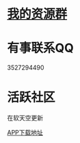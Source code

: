 # [我的资源群](https://github.com/ZGQ-inc/transit-groups)

# 有事联系QQ

3527294490

# 活跃社区

在软天空更新

[APP下载地址](https://sj.qq.com/myapp/detail.htm?apkName=com.rtk.app)

<!--
**ZGQ-inc/ZGQ-inc** is a ✨ _special_ ✨ repository because its `README.md` (this file) appears on your GitHub profile.

Here are some ideas to get you started:

- 🔭 I’m currently working on ...
- 🌱 I’m currently learning ...
- 👯 I’m looking to collaborate on ...
- 🤔 I’m looking for help with ...
- 💬 Ask me about ...
- 📫 How to reach me: ...
- 😄 Pronouns: ...
- ⚡ Fun fact: ...
-->

